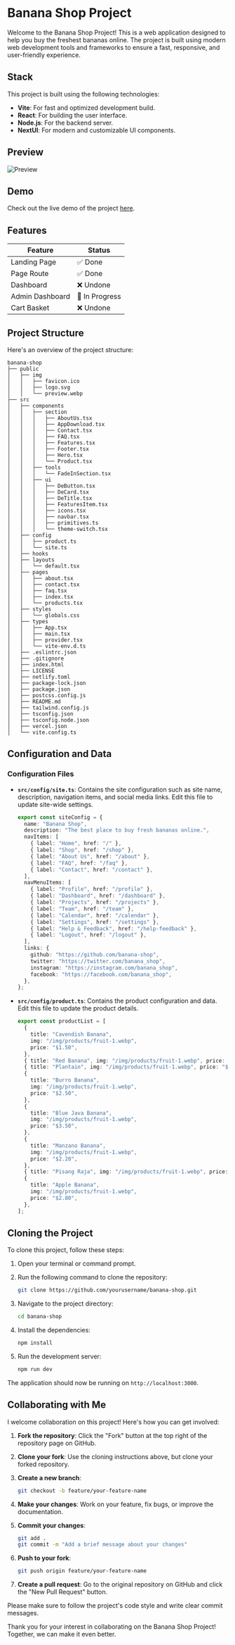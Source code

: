 # Banana Shop Project

Welcome to the Banana Shop Project! This is a web application designed to help you buy the freshest bananas online. The project is built using modern web development tools and frameworks to ensure a fast, responsive, and user-friendly experience.

## Stack

This project is built using the following technologies:

- **Vite**: For fast and optimized development build.
- **React**: For building the user interface.
- **Node.js**: For the backend server.
- **NextUI**: For modern and customizable UI components.

## Preview

![Preview](./public/preview.webp)

## Demo

Check out the live demo of the project [here](https://nibobanana.netlify.app).

## Features

| Feature         | Status         |
| --------------- | -------------- |
| Landing Page    | ✅ Done        |
| Page Route      | ✅ Done        |
| Dashboard       | ❌ Undone      |
| Admin Dashboard | 🚧 In Progress |
| Cart Basket     | ❌ Undone      |

## Project Structure

Here's an overview of the project structure:

```
banana-shop
├── public
│   ├── img
│   │   ├── favicon.ico
│   │   ├── logo.svg
│   │   └── preview.webp
├── src
│   ├── components
│   │   ├── section
│   │   │   ├── AboutUs.tsx
│   │   │   ├── AppDownload.tsx
│   │   │   ├── Contact.tsx
│   │   │   ├── FAQ.tsx
│   │   │   ├── Features.tsx
│   │   │   ├── Footer.tsx
│   │   │   ├── Hero.tsx
│   │   │   └── Product.tsx
│   │   ├── tools
│   │   │   └── FadeInSection.tsx
│   │   ├── ui
│   │   │   ├── DeButton.tsx
│   │   │   ├── DeCard.tsx
│   │   │   ├── DeTitle.tsx
│   │   │   ├── FeaturesItem.tsx
│   │   │   ├── icons.tsx
│   │   │   ├── navbar.tsx
│   │   │   ├── primitives.ts
│   │   │   └── theme-switch.tsx
│   ├── config
│   │   ├── product.ts
│   │   └── site.ts
│   ├── hooks
│   ├── layouts
│   │   └── default.tsx
│   ├── pages
│   │   ├── about.tsx
│   │   ├── contact.tsx
│   │   ├── faq.tsx
│   │   ├── index.tsx
│   │   └── products.tsx
│   ├── styles
│   │   └── globals.css
│   ├── types
│   │   ├── App.tsx
│   │   ├── main.tsx
│   │   ├── provider.tsx
│   │   └── vite-env.d.ts
│   ├── .eslintrc.json
│   ├── .gitignore
│   ├── index.html
│   ├── LICENSE
│   ├── netlify.toml
│   ├── package-lock.json
│   ├── package.json
│   ├── postcss.config.js
│   ├── README.md
│   ├── tailwind.config.js
│   ├── tsconfig.json
│   ├── tsconfig.node.json
│   ├── vercel.json
│   └── vite.config.ts
```

## Configuration and Data

### Configuration Files

- **`src/config/site.ts`**: Contains the site configuration such as site name, description, navigation items, and social media links. Edit this file to update site-wide settings.

  ```typescript
  export const siteConfig = {
    name: "Banana Shop",
    description: "The best place to buy fresh bananas online.",
    navItems: [
      { label: "Home", href: "/" },
      { label: "Shop", href: "/shop" },
      { label: "About Us", href: "/about" },
      { label: "FAQ", href: "/faq" },
      { label: "Contact", href: "/contact" },
    ],
    navMenuItems: [
      { label: "Profile", href: "/profile" },
      { label: "Dashboard", href: "/dashboard" },
      { label: "Projects", href: "/projects" },
      { label: "Team", href: "/team" },
      { label: "Calendar", href: "/calendar" },
      { label: "Settings", href: "/settings" },
      { label: "Help & Feedback", href: "/help-feedback" },
      { label: "Logout", href: "/logout" },
    ],
    links: {
      github: "https://github.com/banana-shop",
      twitter: "https://twitter.com/banana_shop",
      instagram: "https://instagram.com/banana_shop",
      facebook: "https://facebook.com/banana_shop",
    },
  };
  ```

- **`src/config/product.ts`**: Contains the product configuration and data. Edit this file to update the product details.

  ```typescript
  export const productList = [
    {
      title: "Cavendish Banana",
      img: "/img/products/fruit-1.webp",
      price: "$1.50",
    },
    { title: "Red Banana", img: "/img/products/fruit-1.webp", price: "$2.00" },
    { title: "Plantain", img: "/img/products/fruit-1.webp", price: "$3.00" },
    {
      title: "Burro Banana",
      img: "/img/products/fruit-1.webp",
      price: "$2.50",
    },
    {
      title: "Blue Java Banana",
      img: "/img/products/fruit-1.webp",
      price: "$3.50",
    },
    {
      title: "Manzano Banana",
      img: "/img/products/fruit-1.webp",
      price: "$2.20",
    },
    { title: "Pisang Raja", img: "/img/products/fruit-1.webp", price: "$4.00" },
    {
      title: "Apple Banana",
      img: "/img/products/fruit-1.webp",
      price: "$2.80",
    },
  ];
  ```

## Cloning the Project

To clone this project, follow these steps:

1. Open your terminal or command prompt.
2. Run the following command to clone the repository:

   ```bash
   git clone https://github.com/yourusername/banana-shop.git
   ```

3. Navigate to the project directory:

   ```bash
   cd banana-shop
   ```

4. Install the dependencies:

   ```bash
   npm install
   ```

5. Run the development server:

   ```bash
   npm run dev
   ```

The application should now be running on `http://localhost:3000`.

## Collaborating with Me

I welcome collaboration on this project! Here's how you can get involved:

1. **Fork the repository**: Click the "Fork" button at the top right of the repository page on GitHub.
2. **Clone your fork**: Use the cloning instructions above, but clone your forked repository.
3. **Create a new branch**:

   ```bash
   git checkout -b feature/your-feature-name
   ```

4. **Make your changes**: Work on your feature, fix bugs, or improve the documentation.
5. **Commit your changes**:

   ```bash
   git add .
   git commit -m "Add a brief message about your changes"
   ```

6. **Push to your fork**:

   ```bash
   git push origin feature/your-feature-name
   ```

7. **Create a pull request**: Go to the original repository on GitHub and click the "New Pull Request" button.

Please make sure to follow the project's code style and write clear commit messages.

Thank you for your interest in collaborating on the Banana Shop Project! Together, we can make it even better.
